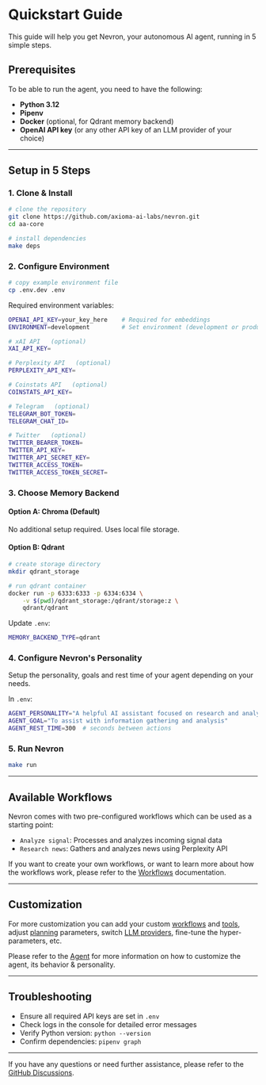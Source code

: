 # Quickstart Guide

This guide will help you get Nevron, your autonomous AI agent, running in 5 simple steps.


## Prerequisites

To be able to run the agent, you need to have the following:

- **Python 3.12**
- **Pipenv**
- **Docker** (optional, for Qdrant memory backend)
- **OpenAI API key** (or any other API key of an LLM provider of your choice)

-----

## Setup in 5 Steps

### 1. Clone & Install

```bash
# clone the repository
git clone https://github.com/axioma-ai-labs/nevron.git
cd aa-core

# install dependencies
make deps
```

### 2. Configure Environment

```bash
# copy example environment file
cp .env.dev .env
```

Required environment variables:
```bash
OPENAI_API_KEY=your_key_here    # Required for embeddings
ENVIRONMENT=development         # Set environment (development or production)

# xAI API   (optional)
XAI_API_KEY=

# Perplexity API   (optional)
PERPLEXITY_API_KEY=

# Coinstats API   (optional)
COINSTATS_API_KEY=

# Telegram   (optional)
TELEGRAM_BOT_TOKEN=
TELEGRAM_CHAT_ID=

# Twitter   (optional)
TWITTER_BEARER_TOKEN=
TWITTER_API_KEY=
TWITTER_API_SECRET_KEY=
TWITTER_ACCESS_TOKEN=
TWITTER_ACCESS_TOKEN_SECRET=
```

### 3. Choose Memory Backend

#### Option A: Chroma (Default)
No additional setup required. Uses local file storage.

#### Option B: Qdrant
```bash
# create storage directory
mkdir qdrant_storage

# run qdrant container
docker run -p 6333:6333 -p 6334:6334 \
    -v $(pwd)/qdrant_storage:/qdrant/storage:z \
    qdrant/qdrant
```

Update `.env`:
```bash
MEMORY_BACKEND_TYPE=qdrant
```

### 4. Configure Nevron's Personality

Setup the personality, goals and rest time of your agent depending on your needs.

In `.env`:
```bash
AGENT_PERSONALITY="A helpful AI assistant focused on research and analysis"
AGENT_GOAL="To assist with information gathering and analysis"
AGENT_REST_TIME=300  # seconds between actions
```

### 5. Run Nevron

```bash
make run
```

-----

## Available Workflows

Nevron comes with two pre-configured workflows which can be used as a starting point:

- `Analyze signal`: Processes and analyzes incoming signal data
- `Research news`: Gathers and analyzes news using Perplexity API

If you want to create your own workflows, or want to learn more about how the workflows work, please refer to the [Workflows](agent/workflows.md) documentation.

-----

## Customization

For more customization you can add your custom [workflows](agent/workflows.md) and [tools](agent/tools.md), adjust [planning](agent/planning.md) parameters, switch [LLM providers](agent/llm.md), fine-tune the hyper-parameters, etc.

Please refer to the [Agent](agent/overview.md) for more information on how to customize the agent, its behavior & personality.

-----

## Troubleshooting

- Ensure all required API keys are set in `.env`
- Check logs in the console for detailed error messages
- Verify Python version: `python --version`
- Confirm dependencies: `pipenv graph`

-----

If you have any questions or need further assistance, please refer to the [GitHub Discussions](https://github.com/axioma-ai-labs/nevron/discussions).
